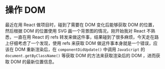 # 操作 DOM

最近在用 React 做项目时，碰到了需要在 DOM 变化后能够获取 DOM 的位置，然后根据 DOM 的位置使用 SVG 画一个背景图的情况，刚开始我对 React 不熟悉，一直在用 React 的 refs 转发来做这件事，结果碰到了很多麻烦，今天走在路上仔细考虑了一个发现，使用 refs 来获取 DOM 做这件事本身就是一个错误，应该在 DOM 重新渲染后，在 `componentDidUpdate()` 中调用 `JavaScript` 的 `document.getByClassName()` 等获取 DOM 的方法来获取渲染后的 DOM ，进而获取 DOM 的最新位置信息。